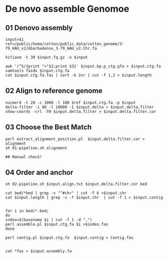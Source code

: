 # De novo assemble Genomoe

## 01 Denovo assembly

```
input=$1
ref=/public/home/cotton/public_data/cotton_genome/3-79_HAU_v2/Gbarbadense_3-79_HAU_v2.Chr.fa

hifiasm -t 30 $input.fq.gz -o $input

awk '/^S/{print ">"$2;print $3}' $input.bp.p_ctg.gfa > $input.ctg.fa
samtools faidx $input.ctg.fa 
cat $input.ctg.fa.fai | sort -k 2nr | cut -f 1,2 > $input.length
```



## 02 Align to reference genome

```
nucmer4 -t 20 -c 1000 -l 100 $ref $input.ctg.fa -p $input
delta-filter -i 90 -l 10000 -1 $input.delta > $input.delta.filter
show-coords -crl -TH $input.delta.filter > $input.delta.filter.cor
```




## 03 Choose the Best Match

```
perl extract_alignment_position.pl  $input.delta.filter.cor > alignment
sh 01-pipeline.sh alignment

## Manual check!
```



## 04 Order and anchor

```
sh 02-pipeline.sh $input.align.txt $input.delta.filter.cor bed

cat bed/*bed | grep -v "^#chr" | cut -f 6 >$input.chr 
cat $input.length | grep -v -f $input.chr  | cut -f 1 > $input.contig


for i in bed/*.bed;
do 
index=$(basename $i | cut -f 1 -d ".")
perl assemble.pl $input.ctg.fa $i >$index.fas
done

perl contig.pl $input.ctg.fa  $input.contig > Contig.fas


cat *fas > $input.assembly.fa


```

